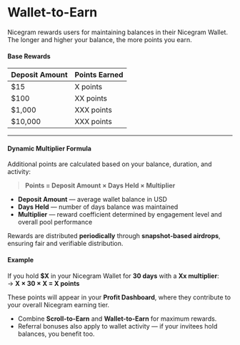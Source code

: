 # Wallet-to-Earn

Nicegram rewards users for maintaining balances in their Nicegram Wallet.\
The longer and higher your balance, the more points you earn.

#### **Base Rewards**

| Deposit Amount | Points Earned |
| -------------- | ------------- |
| $15            | X points      |
| $100           | XX points     |
| $1,000         | XXX points    |
| $10,000        | XXX points    |

***

#### **Dynamic Multiplier Formula**

Additional points are calculated based on your balance, duration, and activity:

> **Points = Deposit Amount × Days Held × Multiplier**

* **Deposit Amount** — average wallet balance in USD
* **Days Held** — number of days balance was maintained
* **Multiplier** — reward coefficient determined by engagement level and overall pool performance

Rewards are distributed **periodically** through **snapshot-based airdrops**, ensuring fair and verifiable distribution.

#### **Example**

If you hold **$X** in your Nicegram Wallet for **30 days** with a **Xx multiplier**:\
→ **X × 30 × X = X points**

These points will appear in your **Profit Dashboard**, where they contribute to your overall Nicegram earning tier.



* Combine **Scroll-to-Earn** and **Wallet-to-Earn** for maximum rewards.
* Referral bonuses also apply to wallet activity — if your invitees hold balances, you benefit too.
